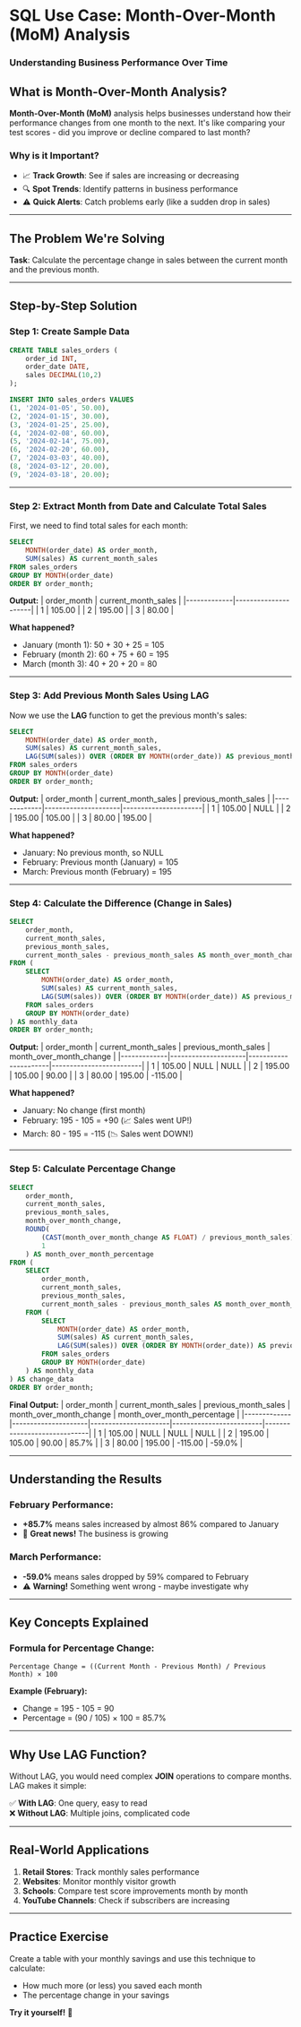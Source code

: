 # SQL Use Case: Month-Over-Month (MoM) Analysis
### Understanding Business Performance Over Time

## What is Month-Over-Month Analysis?

**Month-Over-Month (MoM)** analysis helps businesses understand how their performance changes from one month to the next. It's like comparing your test scores - did you improve or decline compared to last month?

### Why is it Important?
- 📈 **Track Growth**: See if sales are increasing or decreasing
- 🔍 **Spot Trends**: Identify patterns in business performance
- ⚠️ **Quick Alerts**: Catch problems early (like a sudden drop in sales)

---

## The Problem We're Solving

**Task**: Calculate the percentage change in sales between the current month and the previous month.

---

## Step-by-Step Solution

### Step 1: Create Sample Data

```sql
CREATE TABLE sales_orders (
    order_id INT,
    order_date DATE,
    sales DECIMAL(10,2)
);

INSERT INTO sales_orders VALUES
(1, '2024-01-05', 50.00),
(2, '2024-01-15', 30.00),
(3, '2024-01-25', 25.00),
(4, '2024-02-08', 60.00),
(5, '2024-02-14', 75.00),
(6, '2024-02-20', 60.00),
(7, '2024-03-03', 40.00),
(8, '2024-03-12', 20.00),
(9, '2024-03-18', 20.00);
```

---

### Step 2: Extract Month from Date and Calculate Total Sales

First, we need to find total sales for each month:

```sql
SELECT 
    MONTH(order_date) AS order_month,
    SUM(sales) AS current_month_sales
FROM sales_orders
GROUP BY MONTH(order_date)
ORDER BY order_month;
```

**Output:**
| order_month | current_month_sales |
|-------------|---------------------|
| 1           | 105.00              |
| 2           | 195.00              |
| 3           | 80.00               |

**What happened?**
- January (month 1): 50 + 30 + 25 = 105
- February (month 2): 60 + 75 + 60 = 195
- March (month 3): 40 + 20 + 20 = 80

---

### Step 3: Add Previous Month Sales Using LAG

Now we use the **LAG** function to get the previous month's sales:

```sql
SELECT 
    MONTH(order_date) AS order_month,
    SUM(sales) AS current_month_sales,
    LAG(SUM(sales)) OVER (ORDER BY MONTH(order_date)) AS previous_month_sales
FROM sales_orders
GROUP BY MONTH(order_date)
ORDER BY order_month;
```

**Output:**
| order_month | current_month_sales | previous_month_sales |
|-------------|---------------------|----------------------|
| 1           | 105.00              | NULL                 |
| 2           | 195.00              | 105.00               |
| 3           | 80.00               | 195.00               |

**What happened?**
- January: No previous month, so NULL
- February: Previous month (January) = 105
- March: Previous month (February) = 195

---

### Step 4: Calculate the Difference (Change in Sales)

```sql
SELECT 
    order_month,
    current_month_sales,
    previous_month_sales,
    current_month_sales - previous_month_sales AS month_over_month_change
FROM (
    SELECT 
        MONTH(order_date) AS order_month,
        SUM(sales) AS current_month_sales,
        LAG(SUM(sales)) OVER (ORDER BY MONTH(order_date)) AS previous_month_sales
    FROM sales_orders
    GROUP BY MONTH(order_date)
) AS monthly_data
ORDER BY order_month;
```

**Output:**
| order_month | current_month_sales | previous_month_sales | month_over_month_change |
|-------------|---------------------|----------------------|-------------------------|
| 1           | 105.00              | NULL                 | NULL                    |
| 2           | 195.00              | 105.00               | 90.00                   |
| 3           | 80.00               | 195.00               | -115.00                 |

**What happened?**
- January: No change (first month)
- February: 195 - 105 = +90 (📈 Sales went UP!)
- March: 80 - 195 = -115 (📉 Sales went DOWN!)

---

### Step 5: Calculate Percentage Change

```sql
SELECT 
    order_month,
    current_month_sales,
    previous_month_sales,
    month_over_month_change,
    ROUND(
        (CAST(month_over_month_change AS FLOAT) / previous_month_sales) * 100, 
        1
    ) AS month_over_month_percentage
FROM (
    SELECT 
        order_month,
        current_month_sales,
        previous_month_sales,
        current_month_sales - previous_month_sales AS month_over_month_change
    FROM (
        SELECT 
            MONTH(order_date) AS order_month,
            SUM(sales) AS current_month_sales,
            LAG(SUM(sales)) OVER (ORDER BY MONTH(order_date)) AS previous_month_sales
        FROM sales_orders
        GROUP BY MONTH(order_date)
    ) AS monthly_data
) AS change_data
ORDER BY order_month;
```

**Final Output:**
| order_month | current_month_sales | previous_month_sales | month_over_month_change | month_over_month_percentage |
|-------------|---------------------|----------------------|-------------------------|-----------------------------|
| 1           | 105.00              | NULL                 | NULL                    | NULL                        |
| 2           | 195.00              | 105.00               | 90.00                   | 85.7%                       |
| 3           | 80.00               | 195.00               | -115.00                 | -59.0%                      |

---

## Understanding the Results

### February Performance:
- **+85.7%** means sales increased by almost 86% compared to January
- 🎉 **Great news!** The business is growing

### March Performance:
- **-59.0%** means sales dropped by 59% compared to February
- ⚠️ **Warning!** Something went wrong - maybe investigate why

---

## Key Concepts Explained

### Formula for Percentage Change:
```
Percentage Change = ((Current Month - Previous Month) / Previous Month) × 100
```

**Example (February):**
- Change = 195 - 105 = 90
- Percentage = (90 / 105) × 100 = 85.7%

---

## Why Use LAG Function?

Without LAG, you would need complex **JOIN** operations to compare months. LAG makes it simple:

✅ **With LAG**: One query, easy to read  
❌ **Without LAG**: Multiple joins, complicated code

---

## Real-World Applications

1. **Retail Stores**: Track monthly sales performance
2. **Websites**: Monitor monthly visitor growth
3. **Schools**: Compare test score improvements month by month
4. **YouTube Channels**: Check if subscribers are increasing

---

## Practice Exercise

Create a table with your monthly savings and use this technique to calculate:
- How much more (or less) you saved each month
- The percentage change in your savings

**Try it yourself!** 🚀
